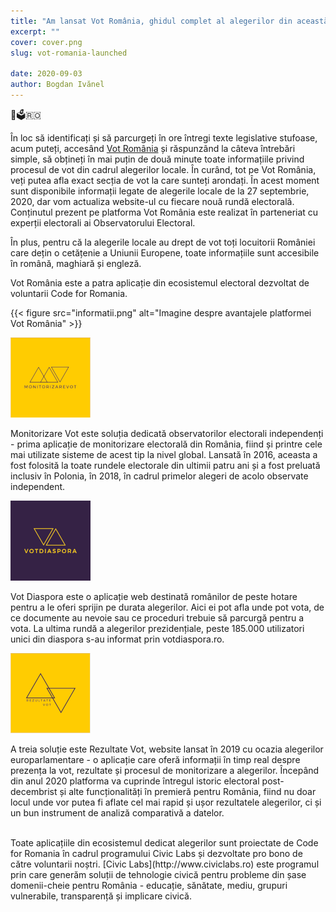 ```yaml
---
title: "Am lansat Vot România, ghidul complet al alegerilor din această toamnă"
excerpt: ""
cover: cover.png
slug: vot-romania-launched

date: 2020-09-03
author: Bogdan Ivănel
---
```


🚀🗳️🇷🇴

În loc să identificați și să parcurgeți în ore întregi texte legislative stufoase, acum puteți, accesând [Vot România](http://www.votromania.ro) și răspunzând la câteva întrebări simple, să obțineți în mai puțin de două minute toate informațiile privind procesul de vot din cadrul alegerilor locale. În curând, tot pe Vot România, veți putea afla exact secția de vot la care sunteți arondați. În acest moment sunt disponibile informații legate de alegerile locale de la 27 septembrie, 2020, dar vom actualiza website-ul cu fiecare nouă rundă electorală. Conținutul prezent pe platforma Vot România este realizat în parteneriat cu experții electorali ai Observatorului Electoral.

În plus, pentru că la alegerile locale au drept de vot toți locuitorii României care dețin o cetățenie a Uniunii Europene, toate informațiile sunt accesibile în română, maghiară și engleză.

Vot România este a patra aplicație din ecosistemul electoral dezvoltat de voluntarii Code for Romania. 

{{< figure src="informatii.png" alt="Imagine despre avantajele platformei Vot România" >}}

<div class="media">
  <div class="media-left">
    <p class="image is-128x128">
      <img src="monitorizare-vot.png">
    </p>
  </div>
  <div class="media-content">
      <p>
        Monitorizare Vot este soluția dedicată observatorilor electorali independenți - prima aplicație de monitorizare electorală din România, fiind și printre cele  mai utilizate sisteme de acest tip la nivel global. Lansată în 2016, aceasta a fost folosită la toate rundele electorale din ultimii patru ani și a fost preluată inclusiv în Polonia, în 2018, în cadrul primelor alegeri de acolo observate independent. 
      </p>
  </div>
</div>

<div class="media">
  <div class="media-left">
    <p class="image is-128x128">
      <img src="vot-diaspora.png">
    </p>
  </div>
  <div class="media-content">
      <p>
        Vot Diaspora este o aplicație web destinată românilor de peste hotare pentru a le oferi sprijin pe durata alegerilor. Aici ei pot afla unde pot vota, de ce documente au nevoie sau ce proceduri trebuie să parcurgă pentru a vota. La ultima rundă a alegerilor prezidențiale, peste 185.000 utilizatori unici din diaspora s-au informat prin votdiaspora.ro.
      </p>
  </div>
</div>

<div class="media">
  <div class="media-left">
    <p class="image is-128x128">
      <img src="rezultate-vot.png">
    </p>
  </div>
  <div class="media-content">
      <p>
        A treia soluție este Rezultate Vot, website lansat în 2019 cu ocazia alegerilor europarlamentare - o aplicație care oferă informații în timp real despre prezența la vot, rezultate și procesul de monitorizare a alegerilor. Începând din anul 2020 platforma va cuprinde întregul istoric electoral post-decembrist și alte funcționalități în premieră pentru România, fiind nu doar locul unde vor putea fi aflate cel mai rapid și ușor rezultatele alegerilor, ci și un bun instrument de analiză comparativă a datelor. 
      </p>
  </div>
</div>

<br>
Toate aplicațiile din ecosistemul dedicat alegerilor sunt proiectate de Code for Romania în cadrul programului Civic Labs și dezvoltate pro bono de către voluntarii noștri. [Civic Labs](http://www.civiclabs.ro) este programul prin care generăm soluții de tehnologie civică pentru probleme din șase domenii-cheie pentru România - educație, sănătate, mediu, grupuri vulnerabile, transparență și implicare civică.